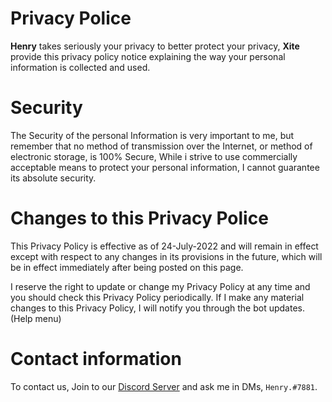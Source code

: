 # Privacy Police

**Henry** takes seriously your privacy to better protect your privacy, **Xite** provide this privacy policy notice explaining the way your personal information is collected and used.

# Security

The Security of the personal Information is very important to me, but remember that no method of transmission over the Internet, or method of electronic storage, is 100% Secure, While i strive to use commercially acceptable means to protect your personal information, I cannot guarantee its absolute security.

# Changes to this Privacy Police

This Privacy Policy is effective as of 24-July-2022 and will remain in effect except with respect to any changes in its provisions in the future, which will be in effect immediately after being posted on this page.

I reserve the right to update or change my Privacy Policy at any time and you should check this Privacy Policy periodically. If I make any material changes to this Privacy Policy, I will notify you through the bot updates.(Help menu)

# Contact information

To contact us, Join to our [Discord Server](https://discord.gg/Zje8qew3Ew) and ask me in DMs, `Henry.#7881`.
